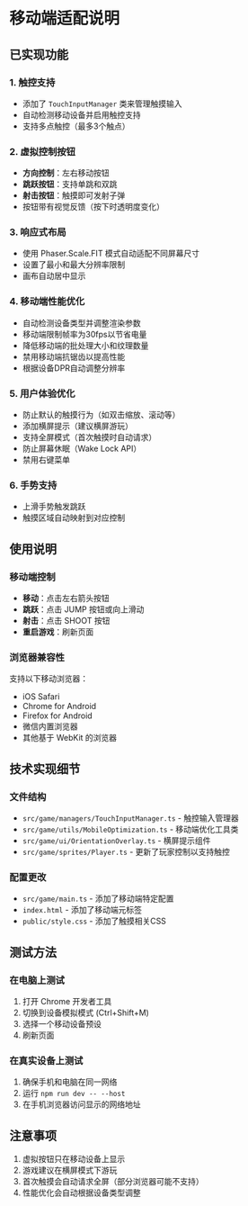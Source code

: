 # 移动端适配说明

## 已实现功能

### 1. 触控支持
- 添加了 `TouchInputManager` 类来管理触摸输入
- 自动检测移动设备并启用触控支持
- 支持多点触控（最多3个触点）

### 2. 虚拟控制按钮
- **方向控制**：左右移动按钮
- **跳跃按钮**：支持单跳和双跳
- **射击按钮**：触摸即可发射子弹
- 按钮带有视觉反馈（按下时透明度变化）

### 3. 响应式布局
- 使用 Phaser.Scale.FIT 模式自动适配不同屏幕尺寸
- 设置了最小和最大分辨率限制
- 画布自动居中显示

### 4. 移动端性能优化
- 自动检测设备类型并调整渲染参数
- 移动端限制帧率为30fps以节省电量
- 降低移动端的批处理大小和纹理数量
- 禁用移动端抗锯齿以提高性能
- 根据设备DPR自动调整分辨率

### 5. 用户体验优化
- 防止默认的触摸行为（如双击缩放、滚动等）
- 添加横屏提示（建议横屏游玩）
- 支持全屏模式（首次触摸时自动请求）
- 防止屏幕休眠（Wake Lock API）
- 禁用右键菜单

### 6. 手势支持
- 上滑手势触发跳跃
- 触摸区域自动映射到对应控制

## 使用说明

### 移动端控制
- **移动**：点击左右箭头按钮
- **跳跃**：点击 JUMP 按钮或向上滑动
- **射击**：点击 SHOOT 按钮
- **重启游戏**：刷新页面

### 浏览器兼容性
支持以下移动浏览器：
- iOS Safari
- Chrome for Android
- Firefox for Android
- 微信内置浏览器
- 其他基于 WebKit 的浏览器

## 技术实现细节

### 文件结构
- `src/game/managers/TouchInputManager.ts` - 触控输入管理器
- `src/game/utils/MobileOptimization.ts` - 移动端优化工具类
- `src/game/ui/OrientationOverlay.ts` - 横屏提示组件
- `src/game/sprites/Player.ts` - 更新了玩家控制以支持触控

### 配置更改
- `src/game/main.ts` - 添加了移动端特定配置
- `index.html` - 添加了移动端元标签
- `public/style.css` - 添加了触摸相关CSS

## 测试方法

### 在电脑上测试
1. 打开 Chrome 开发者工具
2. 切换到设备模拟模式 (Ctrl+Shift+M)
3. 选择一个移动设备预设
4. 刷新页面

### 在真实设备上测试
1. 确保手机和电脑在同一网络
2. 运行 `npm run dev -- --host`
3. 在手机浏览器访问显示的网络地址

## 注意事项

1. 虚拟按钮只在移动设备上显示
2. 游戏建议在横屏模式下游玩
3. 首次触摸会自动请求全屏（部分浏览器可能不支持）
4. 性能优化会自动根据设备类型调整